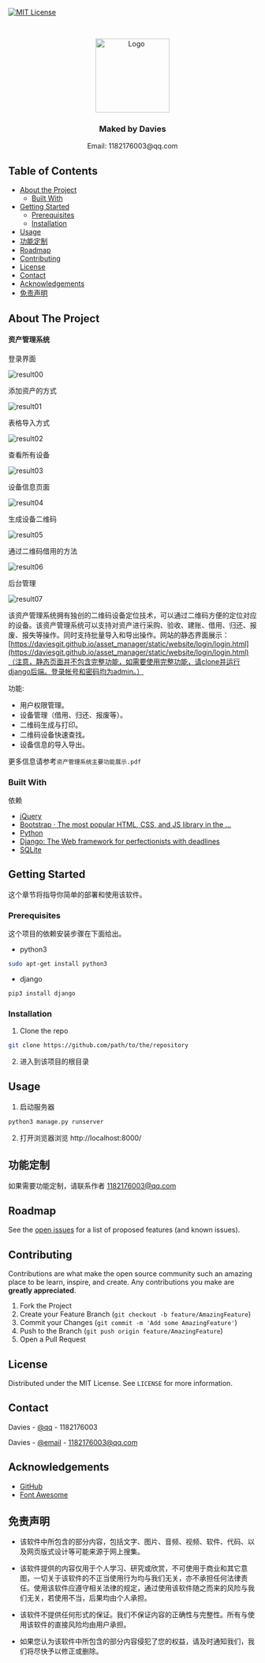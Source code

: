 [![MIT License][license-shield]][license-url]



<br />
<p align="center">
  <a href="https://github.com/DaviesGit">
    <img src="readme_images/Ideal_Logo_Davies.ico" alt="Logo" width="150">
  </a>

  <h3 align="center">Maked by Davies</h3>

  <p align="center">
    Email: 1182176003@qq.com
<!--     <br />
    <a href="https://github.com/DaviesGit"><strong>Explore the docs »</strong></a>
    <br />
    <br />
    <a href="javascript:void(0)">View Demo</a>
    ·
    <a href="javascript:void(0)">Report Bug</a>
    ·
    <a href="javascript:void(0)">Request Feature</a> -->
  </p>
</p>



<!-- TABLE OF CONTENTS -->
## Table of Contents

* [About the Project](#about-the-project)
  * [Built With](#built-with)
* [Getting Started](#getting-started)
  * [Prerequisites](#prerequisites)
  * [Installation](#installation)
* [Usage](#usage)
* [功能定制](#功能定制)
* [Roadmap](#roadmap)
* [Contributing](#contributing)
* [License](#license)
* [Contact](#contact)
* [Acknowledgements](#acknowledgements)
* [免责声明](#免责声明)


<!-- ABOUT THE PROJECT -->
## About The Project

#### 资产管理系统

登录界面

![result00](readme_images/result00.jpg)

添加资产的方式

![result01](readme_images/result01.jpg)

表格导入方式

![result02](readme_images/result02.jpg)

查看所有设备

![result03](readme_images/result03.jpg)

设备信息页面

![result04](readme_images/result04.jpg)

生成设备二维码

![result05](readme_images/result05.jpg)

通过二维码借用的方法

![result06](readme_images/result06.jpg)

后台管理

![result07](readme_images/result07.jpg)



该资产管理系统拥有独创的二维码设备定位技术，可以通过二维码方便的定位对应的设备。该资产管理系统可以支持对资产进行采购、验收、建账、借用、归还、报废、报失等操作。同时支持批量导入和导出操作。网站的静态界面展示：[https://daviesgit.github.io/asset_manager/static/website/login/login.html](https://daviesgit.github.io/asset_manager/static/website/login/login.html)（注意，静态页面并不包含完整功能，如需要使用完整功能，请clone并运行django后端。登录帐号和密码均为admin。）

功能:
* 用户权限管理。
* 设备管理（借用、归还、报废等）。
* 二维码生成与打印。
* 二维码设备快速查找。
* 设备信息的导入导出。

更多信息请参考`资产管理系统主要功能展示.pdf`



### Built With
依赖
* [jQuery](https://jquery.com/)
* [Bootstrap · The most popular HTML, CSS, and JS library in the ...](https://getbootstrap.com/)
* [Python](https://www.python.org/)
* [Django: The Web framework for perfectionists with deadlines](https://www.djangoproject.com/)
* [SQLite](https://www.sqlite.org/)



<!-- GETTING STARTED -->

## Getting Started

这个章节将指导你简单的部署和使用该软件。

### Prerequisites

这个项目的依赖安装步骤在下面给出。

* python3
```sh
sudo apt-get install python3
```

* django
```sh
pip3 install django
```

### Installation

1. Clone the repo
```sh
git clone https://github.com/path/to/the/repository
```

2. 进入到该项目的根目录

<!-- USAGE EXAMPLES -->

## Usage

1. 启动服务器
```sh
python3 manage.py runserver
```

2. 打开浏览器浏览 http://localhost:8000/

## 功能定制

如果需要功能定制，请联系作者 [1182176003@qq.com](1182176003@qq.com)




<!-- ROADMAP -->
## Roadmap

See the [open issues](https://example.com) for a list of proposed features (and known issues).



<!-- CONTRIBUTING -->
## Contributing

Contributions are what make the open source community such an amazing place to be learn, inspire, and create. Any contributions you make are **greatly appreciated**.

1. Fork the Project
2. Create your Feature Branch (`git checkout -b feature/AmazingFeature`)
3. Commit your Changes (`git commit -m 'Add some AmazingFeature'`)
4. Push to the Branch (`git push origin feature/AmazingFeature`)
5. Open a Pull Request



<!-- LICENSE -->
## License

Distributed under the MIT License. See `LICENSE` for more information.



<!-- CONTACT -->
## Contact

Davies - [@qq](1182176003) - 1182176003

Davies - [@email](1182176003@qq.com) - 1182176003@qq.com



<!-- ACKNOWLEDGEMENTS -->
## Acknowledgements
* [GitHub](https://github.com/)
* [Font Awesome](https://fontawesome.com)



## 免责声明
* 该软件中所包含的部分内容，包括文字、图片、音频、视频、软件、代码、以及网页版式设计等可能来源于网上搜集。

* 该软件提供的内容仅用于个人学习、研究或欣赏，不可使用于商业和其它意图，一切关于该软件的不正当使用行为均与我们无关，亦不承担任何法律责任。使用该软件应遵守相关法律的规定，通过使用该软件随之而来的风险与我们无关，若使用不当，后果均由个人承担。

* 该软件不提供任何形式的保证。我们不保证内容的正确性与完整性。所有与使用该软件的直接风险均由用户承担。

* 如果您认为该软件中所包含的部分内容侵犯了您的权益，请及时通知我们，我们将尽快予以修正或删除。


<!-- MARKDOWN LINKS & IMAGES -->
<!-- https://www.markdownguide.org/basic-syntax/#reference-style-links -->

[license-shield]: readme_images/MIT_license.svg
[license-url]: https://opensource.org/licenses/MIT

[product-screenshot]: readme_images/screenshot.png
